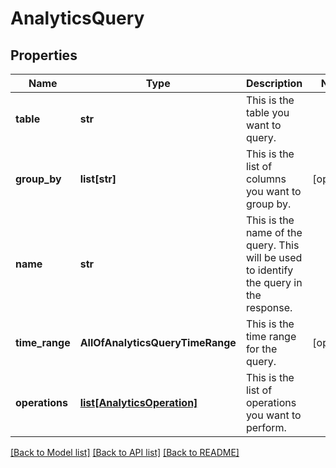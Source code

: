 # AnalyticsQuery

## Properties
Name | Type | Description | Notes
------------ | ------------- | ------------- | -------------
**table** | **str** | This is the table you want to query. | 
**group_by** | **list[str]** | This is the list of columns you want to group by. | [optional] 
**name** | **str** | This is the name of the query. This will be used to identify the query in the response. | 
**time_range** | **AllOfAnalyticsQueryTimeRange** | This is the time range for the query. | [optional] 
**operations** | [**list[AnalyticsOperation]**](AnalyticsOperation.md) | This is the list of operations you want to perform. | 

[[Back to Model list]](../README.md#documentation-for-models) [[Back to API list]](../README.md#documentation-for-api-endpoints) [[Back to README]](../README.md)

